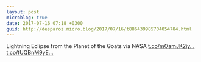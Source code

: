 ```yaml
---
layout: post
microblog: true
date: 2017-07-16 07:18 +0300
guid: http://desparoz.micro.blog/2017/07/16/t886439985704054784.html
---
```

Lightning Eclipse from the Planet of the Goats   via NASA [t.co/mOamJK2iy...](https://t.co/mOamJK2iyE) [t.co/tUQBnM9yE...](https://t.co/tUQBnM9yET)
